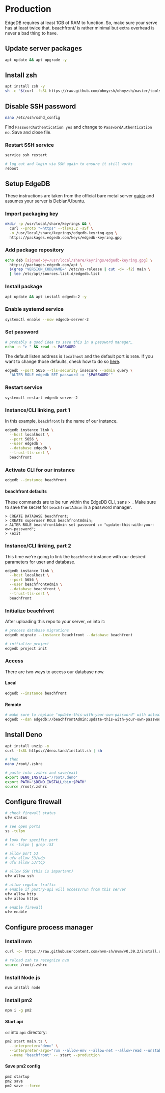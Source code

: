 # Production

EdgeDB requires at least 1GB of RAM to function. So, make sure your serve has at least twice that. beachfront/ is rather minimal but extra overhead is never a bad thing to have.



## Update server packages

```sh
apt update && apt upgrade -y
```



## Install zsh

```sh
apt install zsh -y
sh -c "$(curl -fsSL https://raw.github.com/ohmyzsh/ohmyzsh/master/tools/install.sh)"
```



## Disable SSH password

```sh
nano /etc/ssh/sshd_config
```

Find `PasswordAuthentication yes` and change to `PasswordAuthentication no`. Save and close file.

### Restart SSH service

```sh
service ssh restart

# log out and login via SSH again to ensure it still works
reboot
```



## Setup EdgeDB

These instructions are taken from the official bare metal server [guide](https://www.edgedb.com/docs/guides/deployment/bare_metal) and assumes your server is Debian/Ubuntu.

### Import packaging key

```sh
mkdir -p /usr/local/share/keyrings && \
  curl --proto "=https" --tlsv1.2 -sSf \
  -o /usr/local/share/keyrings/edgedb-keyring.gpg \
  https://packages.edgedb.com/keys/edgedb-keyring.gpg
```

### Add package repository

```sh
echo deb [signed-by=/usr/local/share/keyrings/edgedb-keyring.gpg] \
  https://packages.edgedb.com/apt \
  $(grep "VERSION_CODENAME=" /etc/os-release | cut -d= -f2) main \
  | tee /etc/apt/sources.list.d/edgedb.list
```

### Install package

```sh
apt update && apt install edgedb-2 -y
```

### Enable systemd service

```sh
systemctl enable --now edgedb-server-2
```

### Set password

```sh
# probably a good idea to save this in a password manager…
echo -n "> " && read -s PASSWORD
```

The default listen address is `localhost` and the default port is `5656`. If you want to change those defaults, check how to do so [here](https://www.edgedb.com/docs/guides/deployment/bare_metal#set-a-password).

```sh
edgedb --port 5656 --tls-security insecure --admin query \
  "ALTER ROLE edgedb SET password := '$PASSWORD'"
```

### Restart service

```sh
systemctl restart edgedb-server-2
```

### Instance/CLI linking, part 1

In this example, `beachfront` is the name of our instance.

```sh
edgedb instance link \
  --host localhost \
  --port 5656 \
  --user edgedb \
  --database edgedb \
  --trust-tls-cert \
  beachfront
```

### Activate CLI for our instance

```sh
edgedb --instance beachfront
```

#### beachfront defaults

These commands are to be run within the EdgeDB CLI, sans `> `. Make sure to save the secret for `beachfrontAdmin` in a password manager.

```
> CREATE DATABASE beachfront;
> CREATE superuser ROLE beachfrontAdmin;
> ALTER ROLE beachfrontAdmin set password := "update-this-with-your-own-password";
> \exit
```

### Instance/CLI linking, part 2

This time we're going to link the `beachfront` instance with our desired parameters for user and database.

```sh
edgedb instance link \
  --host localhost \
  --port 5656 \
  --user beachfrontAdmin \
  --database beachfront \
  --trust-tls-cert \
  beachfront
```

### Initialize beachfront

After uploading this repo to your server, `cd` into it:

```sh
# process database migrations
edgedb migrate --instance beachfront --database beachfront

# initialize project
edgedb project init
```

### Access

There are two ways to access our database now.

#### Local

```sh
edgedb --instance beachfront
```

#### Remote

```sh
# make sure to replace "update-this-with-your-own-password" with actual password
edgedb --dsn edgedb://beachfrontAdmin:update-this-with-your-own-password@localhost:5656/beachfront --tls-security insecure
```



## Install Deno

```sh
apt install unzip -y
curl -fsSL https://deno.land/install.sh | sh

# then
nano /root/.zshrc

# paste into .zshrc and save/exit
export DENO_INSTALL="/root/.deno"
export PATH="$DENO_INSTALL/bin:$PATH"
source /root/.zshrc
```



## Configure firewall

```sh
# check firewall status
ufw status

# see open ports
ss -tulpn

# look for specific port
# ss -tulpn | grep :53

# allow port 53
# ufw allow 53/udp
# ufw allow 53/tcp

# allow SSH (this is important)
ufw allow ssh

# allow regular traffic
# enable if pastry-api will access/run from this server
ufw allow http
ufw allow https

# enable firewall
ufw enable
```



## Configure process manager

### Install nvm

```sh
curl -o- https://raw.githubusercontent.com/nvm-sh/nvm/v0.39.2/install.sh | bash

# reload zsh to recognize nvm
source /root/.zshrc
```

### Install Node.js

```sh
nvm install node
```

### Install pm2

```sh
npm i -g pm2
```

#### Start api

`cd` into `api` directory:

```sh
pm2 start main.ts \
  --interpreter="deno" \
  --interpreter-args="run --allow-env --allow-net --allow-read --unstable --no-prompt" \
  --name "beachfront" -- start --production
```

#### Save pm2 config

```sh
pm2 startup
pm2 save
pm2 save --force
```
